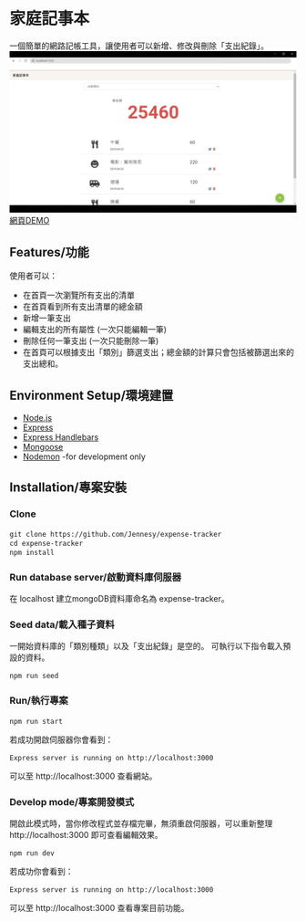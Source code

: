 # 家庭記事本
一個簡單的網路記帳工具，讓使用者可以新增、修改與刪除「支出紀錄」。
![alt text](https://raw.githubusercontent.com/Jennesy/expense-tracker/master/public/home_page_screenshot.jpg)
[網頁DEMO](https://protected-river-87199.herokuapp.com/)

## Features/功能
使用者可以：
* 在首頁一次瀏覽所有支出的清單
* 在首頁看到所有支出清單的總金額
* 新增一筆支出
* 編輯支出的所有屬性 (一次只能編輯一筆)
* 刪除任何一筆支出 (一次只能刪除一筆)
* 在首頁可以根據支出「類別」篩選支出；總金額的計算只會包括被篩選出來的支出總和。

## Environment Setup/環境建置
* [Node.js](https://nodejs.org/en/)
* [Express](https://expressjs.com/)
* [Express Handlebars](https://www.npmjs.com/package/express-handlebars)
* [Mongoose](https://mongoosejs.com/)
* [Nodemon](https://www.npmjs.com/package/nodemon) -for development only

## Installation/專案安裝
### Clone
```
git clone https://github.com/Jennesy/expense-tracker
cd expense-tracker
npm install
```
### Run database server/啟動資料庫伺服器
在 localhost 建立mongoDB資料庫命名為 expense-tracker。
### Seed data/載入種子資料
一開始資料庫的「類別種類」以及「支出紀錄」是空的。
可執行以下指令載入預設的資料。
```
npm run seed
```

### Run/執行專案
```
npm run start
```
若成功開啟伺服器你會看到：
```
Express server is running on http://localhost:3000
```
可以至 http://localhost:3000 查看網站。

### Develop mode/專案開發模式
開啟此模式時，當你修改程式並存檔完畢，無須重啟伺服器，可以重新整理 http://localhost:3000 即可查看編輯效果。
```
npm run dev
```
若成功你會看到：
```
Express server is running on http://localhost:3000
```
可以至 http://localhost:3000 查看專案目前功能。